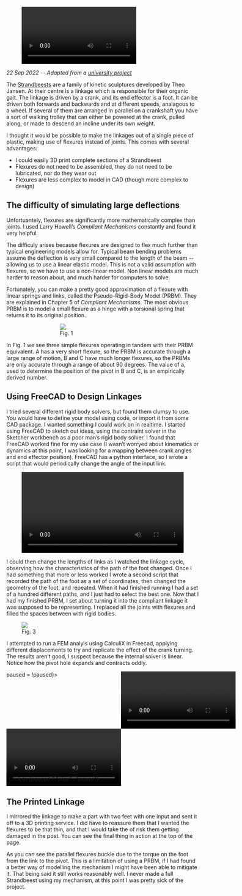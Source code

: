 <title>Making a Flexible Strandbeest"</title>

<script>

  import VideoPlayer from '$lib/VideoPlayer.svelte'
  let paused = true

</script>


<figure>
  <video loop controls>
    <source src="final.webm">
    <source src="final.mp4">
  </video>
</figure>


_22 Sep 2022 -- Adapted from a <a data-sveltekit-reload href="/poster.pdf">university project</a>_

The <a href="https://www.strandbeest.com/">Strandbeests</a> are a family of kinetic sculptures developed by Theo Jansen. At their centre is a linkage which is responsible for their organic gait. The linkage is driven by a crank, and its end effector is a foot. It can be driven both forwards and backwards and at different speeds, analagous to a wheel. If several of them are arranged in parallel on a crankshaft you have a sort of walking trolley that can either be powered at the crank, pulled along, or made to descend an incline under its own weight.

I thought it would be possible to make the linkages out of a single piece of plastic, making use of flexures instead of joints. This comes with several advantages:

 - I could easily 3D print complete sections of a Strandbeest
 - Flexures do not need to be assembled, they do not need to be lubricated, nor do they wear out
 - Flexures are less complex to model in CAD (though more complex to design)

## The difficulty of simulating large deflections
Unfortuantely, flexures are significantly more mathematically complex than joints. I used Larry Howell’s <em>Compliant Mechanisms</em> constantly and found it very helpful.

The difficuly arises because flexures are designed to flex much further than typical engineering models allow for. Typical beam bending problems assume the deflection is very small compared to the length of the beam -- allowing us to use a linear elastic model. This is not a valid assumption with flexures, so we have to use a non-linear model. Non linear models are much harder to reason about, and much harder for computers to solve.

Fortunately, you can make a pretty good approximation of a flexure with linear springs and links, called the Pseudo-Rigid-Body Model (PRBM). They are explained in Chapter 5 of <em>Compliant Mechanisms</em>. The most obvious PRBM is to model a small flexure as a hinge with a torsional spring that returns it to its original position.

<figure style="padding:0px 100px ">
  <img  src="/prbm-examples.webp" />
  <figcaption>Fig. 1</figcaption>
</figure>

In Fig. 1 we see three simple flexures operating in tandem with their PRBM equivalent. A has a very short flexure, so the PRBM is accurate through a large range of motion, B and C have much longer flexures, so the PRBMs are only accurate through a range of about 90 degrees. The value of a, used to determine the position of the pivot in B and C, is an empirically derived number.

## Using FreeCAD to Design Linkages
I tried several different rigid body solvers, but found them clumsy to use. You would have to define your model using code, or import it from some CAD package. I wanted something I could work on in realtime. I started using FreeCAD to sketch out ideas, using the contraint solver in the Sketcher workbench as a poor man’s rigid body solver. I found that FreeCAD worked fine for my use case (I wasn’t worryed about kinematics or dynamics at this point, I was looking for a mapping between crank angles and end effector position). FreeCAD has a python interface, so I wrote a script that would periodically change the angle of the input link.

<figure>
  <video controls style="object-fit:contain; object-position: bottom center ;width:100%">
  <source src="/screencast.webm">
  <video>

  <figcaption>Fig. 2</figcaption>
</figure>

I could then change the lengths of links as I watched the linkage cycle, observing how the characteristics of the path of the foot changed. Once I had something that more or less worked I wrote a second script that recorded the path of the foot as a set of coordinates, then changed the geometry of the foot, and repeated. When it had finished running I had a set of a hundred different paths, and I just had to select the best one. Now that I had my finished PRBM, I set about turning it into the compliant linkage it was supposed to be representing. I replaced all the joints with flexures and filled the spaces between with rigid bodies.

<figure>
  <img src="/my-prbm.webp"/>
  <figcaption>Fig. 3</figcaption>
</figure>


I attempted to run a FEM analyis using CalculiX in Freecad, applying different displacements to try and replicate the effect of the crank turning. The results aren’t good, I suspect because the internal solver is linear. Notice how the pivot hole expands and contracts oddly.

<div style="position:relative; display:grid; grid-template-columns: 1fr 1fr" on:click={() => paused = !paused}>
  <video loop bind:paused>
    <source src="prbm.webm">
    <source src="prbm.mp4">
  </video>
  <video loop bind:paused>
    <source src="fem.webm">
    <source src="fem.mp4">
  </video>

  <em style="position:absolute; bottom: 10px; left: 5px" >Click to {paused ? "play" : "pause"}</em>
</div>



## The Printed Linkage
I mirrored the linkage to make a part with two feet with one input and sent it off to a 3D printing service. I did have to reassure them that I wanted the flexures to be that thin, and that I would take the of risk them getting damaged in the post. You can see the final thing in action at the top of the page.

As you can see the parallel flexures buckle due to the torque on the foot from the link to the pivot. This is a limitation of using a PRBM, if I had found a better way of modelling the mechanism I might have been able to mitigate it. That being said it still works reasonably well. I never made a full Strandbeest using my mechanism, at this point I was pretty sick of the project.

